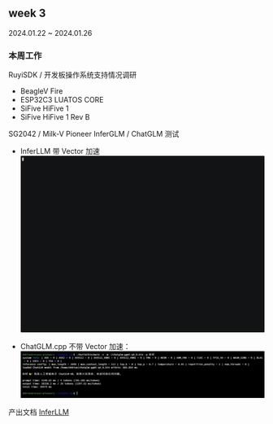 ## week 3

2024.01.22 ~ 2024.01.26

### 本周工作

RuyiSDK / 开发板操作系统支持情况调研

- BeagleV Fire
- ESP32C3 LUATOS CORE
- SiFive HiFive 1
- SiFive HiFive 1 Rev B

SG2042 / Milk-V Pioneer InferGLM / ChatGLM 测试

- InferLLM 带 Vector 加速
[![asciicast](/misc/month9/InferLLM/inferllm.gif)](https://asciinema.org/a/G08ElLBG1BNBLCdJFSz0Nfp3I)

- ChatGLM.cpp 不带 Vector 加速：
![ChatGLM.cpp No Vector](/misc/month9/InferLLM/chatglm.png)

产出文档 [InferLLM](/misc/month9/InferLLM/README.md)